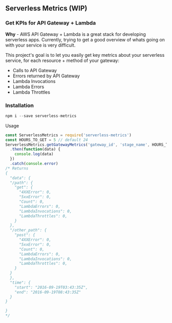 ## Serverless Metrics (WIP)

### Get KPIs for API Gateway + Lambda

__Why__ - AWS API Gateway + Lambda is a great stack for developing serverless
apps.  Currently, trying to get a good overview of whats going on with your
service is very difficult.

This project's goal is to let you easily get key metrics about your serverless
service, for each resource + method of your gateway:

* Calls to API Gateway
* Errors returned by API Gateway
* Lambda Invocations
* Lambda Errors
* Lambda Throttles

### Installation

```js
npm i --save serverless-metrics
```

Usage

```js
const ServerlessMetrics = require('serverless-metrics')
const HOURS_TO_GET = 5 // default 24
ServerlessMetrics.getGatewayMetrics('gateway_id', 'stage_name', HOURS_TO_GET)
  .then(function(data) {
    console.log(data)
  })
  .catch(console.error)
/* Returns
{
  "data": {
  "/path": {
    "get": {
      "4XXError": 0,
      "5xxError": 0,
      "Count": 0,
      "LambdaErrors": 0,
      "LambdaInvocations": 0,
      "LambdaThrottles": 0,
    }
  },
  "/other_path": {
    "post": {
      "4XXError": 0,
      "5xxError": 0,
      "Count": 0,
      "LambdaErrors": 0,
      "LambdaInvocations": 0,
      "LambdaThrottles": 0,
    }
  }  
  },
  "time": {
    "start": "2016-09-19T03:43:35Z",
    "end": "2016-09-19T08:43:35Z"
  }
}

}
*/

```
